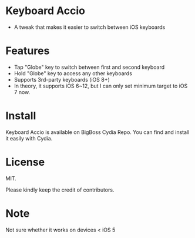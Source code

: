 Keyboard Accio
================
* A tweak that makes it easier to switch between iOS keyboards

Features
================
* Tap "Globe" key to switch between first and second keyboard
* Hold "Globe" key to access any other keyboards
* Supports 3rd-party keyboards (iOS 8+)
* In theory, it supports iOS 6~12, but I can only set minimum target to iOS 7 now. 

Install
================
Keyboard Accio is available on BigBoss Cydia Repo. You can find and install it easily with Cydia.


License
================
MIT.

Please kindly keep the credit of contributors.

Note
================
Not sure whether it works on devices < iOS 5
